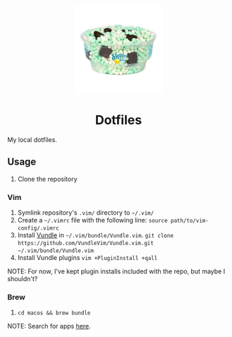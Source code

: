 <p align="center">
  <a href="https://www.github.com/teddywilson/dotfiles">
    <img alt="Cool Mint Crunch" src="cool-mint-crunch.jpg" width=200 />
  </a>
</p>
<h1 align="center">
  Dotfiles
</h1>
My local dotfiles.

## Usage
1.  Clone the repository

### Vim
1.  Symlink repository's `.vim/` directory to `~/.vim/`
2.  Create a `~/.vimrc` file with the following line:
    `source path/to/vim-config/.vimrc`
3.  Install [Vundle](https://github.com/VundleVim/Vundle.vim) in `~/.vim/bundle/Vundle.vim`.
    `git clone https://github.com/VundleVim/Vundle.vim.git ~/.vim/bundle/Vundle.vim`
4.  Install Vundle plugins `vim +PluginInstall +qall`

NOTE: For now, I've kept plugin installs included with the repo, but maybe I shouldn't?

### Brew
1.  `cd macos && brew bundle`

NOTE: Search for apps [here](https://formulae.brew.sh/).
